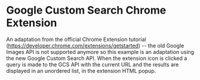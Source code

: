 # Google Custom Search Chrome Extension

An adaptation from the official Chrome Extension tutorial (https://developer.chrome.com/extensions/getstarted) -- the old Google Images API is not supported anymore so
this example is an adaptation using the new Google Custom Search API. When the extension icon is clicked a query is made to the GCS API with the current URL and the results 
are displayed in an unordered list, in the extension HTML popup.
